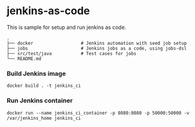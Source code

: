 # jenkins-as-code
This is sample for setup and run jenkins as code.

    .
    ├── docker                  # Jenkins automation with seed job setup
    ├── jobs                    # Jenkins jobs as a code, using jobs-dsl
    ├── src/test/java           # Test cases for jobs
    └── README.md

### Build Jenkins image

    docker build . -t jenkins_ci
    


### Run Jenkins container

    docker run --name jenkins_ci_container -p 8080:8080 -p 50000:50000 -v /var/jenkins_home jenkins_ci


